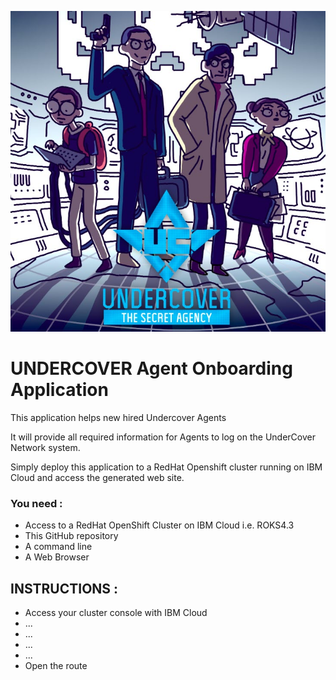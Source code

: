 ![](assets/undercover.jpg)

# UNDERCOVER Agent Onboarding Application

This application helps new hired Undercover Agents

It will provide all required information for Agents to log on the UnderCover Network system.

Simply deploy this application to a RedHat Openshift cluster running on IBM Cloud and access the generated web site.

### You need :

- Access to a RedHat OpenShift Cluster on IBM Cloud i.e. ROKS4.3
- This GitHub repository
- A command line
- A Web Browser

## INSTRUCTIONS :

- Access your cluster console with IBM Cloud
- ...
- ...
- ...
- ...
- Open the route

